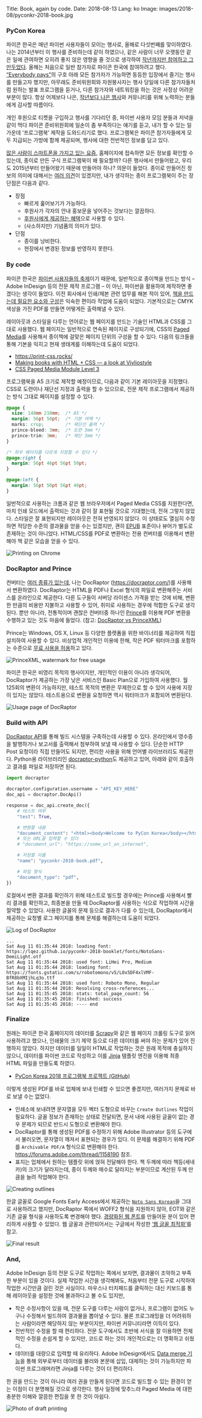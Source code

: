 Title: Book, again by code.
Date: 2018-08-13
Lang: ko
Image: images/2018-08/pyconkr-2018-book.jpg

### PyCon Korea

파이콘 한국은 매년 파이썬 사용자들이 모이는 행사로, 올해로 다섯번째를 맞이하였다. 나는 2014년부터 이 행사를 준비하는데 같이 하였으나, 같은 사람이 너무 오랫동안 같은 일에 관여하면 오히려 좋지 않은 영향을 줄 것으로 생각하여 [작년까지만 참여하고 그만두었다](http://lqez.github.io/blog/pycon-korea-2017-ended.html). 올해는 처음으로 일반 참가자로 파이콘 한국에 참여하려고 했다. [“Everybody pays”](http://blog.pycon.kr/2017/06/14/everybody-pays/)의 구호 아래 모든 참가자가 가능하면 동등한 입장에서 즐기는 행사를 만들고자 했지만, 아무래도 준비위원회와 자원봉사자는 행사 당일에 다른 참가자들처럼 원하는 발표 프로그램을 듣거나, 다른 참가자와 네트워킹을 하는 것은 사정상 어려운 부분이 많다. 항상 어제보다 나은, [작년보다 나은 행사](https://www.pycon.kr/2017/program/140)와 커뮤니티를 위해 노력하는 분들에게 감사할 따름이다.

개인 후원으로 티켓을 구입하고 행사를 기다리던 중, 파이썬 사용자 모임 분들과 저녁을 같이 먹다 파이콘 준비위원회에 일손이 좀 부족하다는 얘기를 듣고, 내가 할 수 있는 일 가운데 ‘프로그램북’ 제작을 도와드리기로 했다. 프로그램북은 파이콘 참가자들에게 모두 지급되는 가방에 함께 제공되며, 행사에 대한 전반적인 정보를 담고 있다. 

[많은 사람이 스마트폰을 가지고 있는 요즘](http://www.etnews.com/20170701000026), 홈페이지에 접속하면 모든 정보를 확인할 수 있는데, 종이로 만든 구식 프로그램북이 왜 필요할까? 다른 행사에서 만들어왔고, 우리도 2015년부터 만들어왔기 때문에 만들어야 하나? 의문이 들었다. 종이로 만들어진 정보의 의미에 대해서는 [여러 의견](http://newspeppermint.com/2015/07/23/screen_reading/)이 있겠지만, 내가 생각하는 종이 프로그램북이 주는 장단점은 다음과 같다.

  - 장점
    - 빠르게 훑어보기가 가능하다.
    - 후원사가 각자의 안내 홍보문을 넣어주는 것보다는 깔끔하다.
    - [후원사에게 제공하는 혜택](https://www.pycon.kr/2018/about/sponsorship/)으로 사용할 수 있다.
    - (사소하지만) 기념품의 의미가 있다.
  - 단점
    - 종이를 낭비한다.
    - 현장에서 변경된 정보를 반영하지 못한다.


### By code

파이콘 한국은 [파이썬 사용자들의 축제](http://www.oss.kr/677685)이기 때문에, 일반적으로 종이책을 만드는 방식 – Adobe InDesign 등의 전문 제작 프로그램 – 이 아닌, 파이썬을 활용하여 제작하면 좋겠다는 생각이 들었다. 이전 회사에서 인쇄/제본 관련 업무를 해본 적이 있어, [책을 만드는데 필요한 요소와 구성](https://en.wikipedia.org/wiki/Book_design)은 익숙한 편이라 작업에 도움이 되었다. 기본적으로는 CMYK 색상을 가진 PDF를 만들면 어떻게든 출력해낼 수 있다.

레이아웃과 스타일을 다루는 언어로는 웹 페이지를 만드는 기술인 HTML과 CSS를 그대로 사용했다. 웹 페이지는 일반적으로 연속된 페이지로 구성되기에, CSS의 [Paged Media](https://developer.mozilla.org/ko/docs/Web/CSS/Paged_Media)를 사용해서 종이책에 걸맞은 페이지 단위의 구성을 할 수 있다. 다음의 링크들을 통해 기본을 익히고 현재 생태계를 이해하는데 도움이 되었다.

  - <https://print-css.rocks/>
  - [Making books with HTML + CSS — a look at Vivliostyle](https://www.pagedmedia.org/making-book-with-html-css-a-look-at-vivliostyle-part-1-page-layouts/)
  - [CSS Paged Media Module Level 3](https://www.w3.org/TR/css3-page/)

프로그램북을 A5 크기로 제작할 예정이므로, 다음과 같이 기본 레이아웃을 지정했다. CSS로 도련이나 재단선 지정과 출력을 할 수 있으므로, 전문 제작 프로그램에서 제공하는 방식 그대로 페이지를 설정할 수 있다.

```css
@page {
  size: 148mm 210mm;  /* A5 */
  margin: 56pt 50pt;  /* 기본 여백 */
  marks: crop;        /* 재단선 출력 */
  prince-bleed: 3mm;  /* 도련 3mm */
  prince-trim: 3mm;   /* 재단 3mm */
}

/* 좌우 페이지를 다르게 지정할 수 있다 */
@page:right {
  margin: 56pt 46pt 56pt 50pt;
}

@page:left {
  margin: 56pt 50pt 56pt 46pt;
}
```

일반적으로 사용하는 크롬과 같은 웹 브라우저에서 Paged Media CSS를 지원한다면, 마치 인쇄 모드에서 출력되는 것과 같이 잘 표현될 것으로 기대했는데, 전혀 그렇지 않았다. 스타일은 잘 표현되지만 레이아웃은 전혀 반영되지 않았다. 이 상태로도 열심히 수정하면 적당한 수준의 결과물을 얻을 수는 있겠지만, 괜히 [EPUB](https://ko.wikipedia.org/wiki/EPUB) 표준이나 뷰어가 별도로 존재하는 것이 아니었다. HTML/CSS를 PDF로 변환하는 전용 컨버터를 이용해서 변환해야 책 같은 모습을 얻을 수 있다.

![Printing on Chrome](./images/2018-08/chrome-print.jpg)


### DocRaptor and Prince

컨버터는 [여러 종류가 있는데](https://print-css.rocks/tools.html), 나는 DocRaptor (<https://docraptor.com/>)를 사용해서 변환하였다. DocRaptor는 HTML을 PDF나 Excel 형식의 파일로 변환해주는 서비스를 온라인으로 제공한다. 다른 도구들이 서버당 라이센스 가격을 받는 것에 비해, 변환한 만큼의 비용만 지불하고 사용할 수 있어, 취미로 사용하는 경우에 적합한 도구로 생각된다. 뿐만 아니라, 전통적이며 괜찮은 컨버터중 하나인 [Prince](https://www.princexml.com/)를 이용해 PDF 변환을 수행하고 있는 것도 마음에 들었다. (참고: [DocRaptor vs PrinceXML](https://docraptor.com/blog/docraptor-vs-princexml/))

Prince는 Windows, OS X, Linux 등 다양한 플랫폼을 위한 바이너리를 제공하여 직접 설치하여 사용할 수 있다. 비상업적 개인적인 이용에 한해, 작은 PDF 워터마크를 포함하는 수준으로 [무료 사용을 허용](https://www.princexml.com/download/)하고 있다. 

![PrinceXML, watermark for free usage](./images/2018-08/princexml-free.jpg)

파이콘 한국은 비영리 목적의 행사이지만, 개인적인 이용이 아니라 생각되어, DocRaptor가 제공하는 가장 낮은 서비스인 Basic Plan으로 가입하여 사용했다. 월 125회의 변환이 가능하지만, 테스트 목적의 변환은 무제한으로 할 수 있어 사용에 지장이 있지는 않았다. 테스트용으로 변환을 요청하면 역시 워터마크가 포함되어 변환된다.

![Usage page of DocRaptor](./images/2018-08/docraptor-usage.png)


### Build with API

[DocRaptor API](https://docraptor.com/documentation/api)를 통해 빌드 시스템을 구축하는데 사용할 수 있다. 온라인에서 영수증을 발행하거나 보고서를 출력해서 첨부하여 보낼 때 사용할 수 있다. 단순한 HTTP Post 요청이라 직접 만들어도 되지만, 편리한 사용을 위해 언어별 라이브러리도 제공한다. Python용 라이브러리인 [docraptor-python](https://github.com/docraptor/docraptor-python)도 제공하고 있어, 아래와 같이 호출하고 결과를 파일로 저장하면 된다.

```python
import docraptor

docraptor.configuration.username = "API_KEY_HERE"
doc_api = docraptor.DocApi()

response = doc_api.create_doc({
    # 테스트 여부
    "test": True,

    # 변환할 내용
    "document_content": "<html><body>Welcome to PyCon Korea</body></html>",
    # 또는 URL을 입력할 수 있다
    # "document_url": "https://some_url_on_internet",

    # 저장할 이름
    "name": "pyconkr-2018-book.pdf",

    # 파일 형식
    "document_type": "pdf",
})
```

로컬에서 변환 결과를 확인하기 위해 테스트로 빌드할 경우에는 Prince를 사용해서 빨리 결과를 확인하고, 최종본을 만들 때 DocRaptor를 사용하는 식으로 작업하여 시간을 절약할 수 있었다. 사용한 글꼴의 문제 등으로 결과가 다를 수 있는데, DocRaptor에서 제공하는 요청별 로그 페이지를 통해 문제를 해결하는데 도움이 되었다.

![Log of DocRaptor](./images/2018-08/docraptor-log.png)

```
...
Sat Aug 11 01:35:44 2018: loading font: https://lqez.github.io/pyconkr-2018-booklet/fonts/NotoSans-DemiLight.otf
Sat Aug 11 01:35:44 2018: used font: LiHei Pro, Medium
Sat Aug 11 01:35:44 2018: loading font: https://fonts.gstatic.com/s/robotomono/v5/L0x5DF4xlVMF-BfR8bXMIjhLq3o.ttf
Sat Aug 11 01:35:44 2018: used font: Roboto Mono, Regular
Sat Aug 11 01:35:44 2018: Resolving cross-references...
Sat Aug 11 01:35:45 2018: stats: total_page_count: 56
Sat Aug 11 01:35:45 2018: finished: success
Sat Aug 11 01:35:45 2018: ---- end
```


### Finalize

원래는 파이콘 한국 홈페이지의 데이터를 [Scrapy](https://scrapy.org/)와 같은 웹 페이지 크롤링 도구로 읽어 사용하려고 했으나, 인쇄물의 크기 제약 등으로 다른 데이터를 써야 하는 문제가 있어 진행하지 않았다. 하지만 데이터를 일일이 HTML로 작업하는 것은 원래 목적에 충실하지 않으니, 데이터를 파이썬 코드로 작성하고 이를 [Jinja](http://jinja.pocoo.org/) 템플릿 엔진을 이용해 최종 HTML 파일을 만들도록 하였다.

  - [PyCon Korea 2018 프로그램북 프로젝트 (GitHub)](https://github.com/lqez/pyconkr-2018-booklet)

이렇게 생성된 PDF를 바로 업체에 보내 인쇄할 수 있으면 좋겠지만, 여러가지 문제로 바로 보낼 수는 없었다.

  - 인쇄소에 보내려면 문자열을 모두 벡터 도형으로 바꾸는 `Create Outlines` 작업이 필요하다. 글꼴 정보가 존재하는 상태로 전달되면, 문서 내에 사용된 글꼴이 없는 경우 문제가 되므로 반드시 도형으로 변환해야 한다.
  - DocRaptor를 통해 생성된 PDF를 수정하기 위해 Adobe Illustrator 등의 도구에서 불러오면, 문자열이 깨져서 표현되는 경우가 있다. 이 문제를 해결하기 위해 PDF를 `Archivable PDF/A` 형식으로 변환해야 한다. <https://forums.adobe.com/thread/1158190> 참조.
  - 표지는 업체에서 원하는 템플릿 위에 얹혀 전달해야 한다. 책 두께에 따라 책등(세네카)의 크기가 달라지는데, 종이 두께와 매수로 달라지는 부분이므로 계산된 두께 만큼을 늘려 작업해야 한다.
  
![Creating outlines](./images/2018-08/create-outlines.png)

한글 글꼴로 Google Fonts Early Access에서 제공하는 [`Noto Sans Korean`](https://fonts.google.com/earlyaccess#Noto+Sans+KR)을 그대로 사용하려고 했지만, DocRaptor 쪽에서 WOFF2 형식을 지원하지 않아, EOT와 같은 기존 글꼴 형식을 사용하도록 변경해야 했다. [경량화된 웹 폰트](https://github.com/bswkr/noto-sans-korean-webfont)를 만들어둔 분이 있어 편리하게 사용할 수 있었다. 웹 글꼴과 관련되어서는 구글에서 작성한 [‘웹 글꼴 최적화’](https://developers.google.com/web/fundamentals/performance/optimizing-content-efficiency/webfont-optimization?hl=ko)를 참고.

![Final result](./images/2018-08/pyconkr-2018-book.jpg)


### And,

Adobe InDesign 등의 전문 도구로 작업하는 쪽에서 보자면, 결과물이 조악하고 부족한 부분이 있을 것이다. 실제 작업한 시간을 생각해봐도, 처음부터 전문 도구로 시작하여 작업한 시간만큼 걸린 것은 사실이다. 마우스나 터치패드를 클릭하는 대신 키보드를 통해 레이아웃을 설정한 것에 불과하다고 볼 수도 있지만,

  - 작은 수정사항이 있을 때, 전문 도구를 다루는 사람이 없거나, 프로그램이 없어도 누구나 수정해서 빌드하여 결과물을 뽑아낼 수 있다. 물론 프로그래밍을 더 어려워하는 사람이라면 해당하지 않는 부분이지만, 파이썬 커뮤니티라면 이득이 있다.
  - 전반적인 수정을 할 때 편리하다. 전문 도구에서도 초반에 서식을 잘 이용하면 전체적인 수정을 손쉽게 할 수 있지만, 코드로 하는 것이 개인적으로는 더 명확하고 쉬웠다.
  - 데이터를 대량으로 입력할 때 유리하다. Adobe InDesign에서도 [Data merge 기능](https://helpx.adobe.com/indesign/using/data-merge.html)을 통해 외부로부터 데이터를 불러와 본문에 삽입, 대체하는 것이 가능하지만 파이썬 프로그래머라면 Jinja를 다루는 것이 더 편리하다.

한 권을 만드는 것이 아니라 여러 권을 만들게 된다면 코드로 빌드할 수 있는 환경이 얻는 이점이 더 분명해질 것으로 생각한다. 행사 일정에 맞추느라 Paged Media 에 대한 충분한 이해와 깔끔한 편집을 못 한 것이 아쉽다. 

![Photo of draft printing](./images/2018-08/pyconkr-2018-book-res.jpg)
